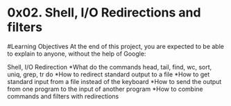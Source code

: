 # 0x02. Shell, I/O Redirections and filters

#Learning Objectives
At the end of this project, you are expected to be able to explain to anyone, without the help of Google:

Shell, I/O Redirection
*What do the commands head, tail, find, wc, sort, uniq, grep, tr do
*How to redirect standard output to a file
*How to get standard input from a file instead of the keyboard
*How to send the output from one program to the input of another program
*How to combine commands and filters with redirections
